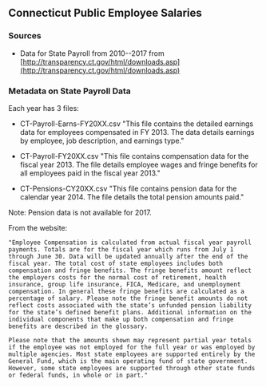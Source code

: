 ## Connecticut Public Employee Salaries

### Sources

* Data for State Payroll from 2010--2017 from [http://transparency.ct.gov/html/downloads.asp](http://transparency.ct.gov/html/downloads.asp)

### Metadata on State Payroll Data

Each year has 3 files: 

* CT-Payroll-Earns-FY20XX.csv
 "This file contains the detailed earnings data for employees compensated in FY 2013. The data details earnings by employee, job description, and earnings type."

*  CT-Payroll-FY20XX.csv
  "This file contains compensation data for the fiscal year 2013. The file details employee wages and fringe benefits for all employees paid in the fiscal year 2013."

* CT-Pensions-CY20XX.csv
 "This file contains pension data for the calendar year 2014. The file details the total pension amounts paid."

Note: Pension data is not available for 2017.

From the website:
  
    "Employee Compensation is calculated from actual fiscal year payroll payments. Totals are for the fiscal year which runs from July 1 through June 30. Data will be updated annually after the end of the fiscal year. The total cost of state employees includes both compensation and fringe benefits. The fringe benefits amount reflect the employers costs for the normal cost of retirement, health insurance, group life insurance, FICA, Medicare, and unemployment compensation. In general these fringe benefits are calculated as a percentage of salary. Please note the fringe benefit amounts do not reflect costs associated with the state’s unfunded pension liability for the state’s defined benefit plans. Additional information on the individual components that make up both compensation and fringe benefits are described in the glossary.

    Please note that the amounts shown may represent partial year totals if the employee was not employed for the full year or was employed by multiple agencies. Most state employees are supported entirely by the General Fund, which is the main operating fund of state government. However, some state employees are supported through other state funds or federal funds, in whole or in part."
